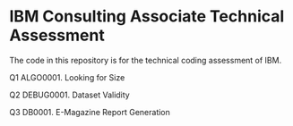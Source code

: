 # IBM Consulting Associate Technical Assessment

The code in this repository is for the technical coding assessment of IBM. 

Q1 ALGO0001. Looking for Size

Q2 DEBUG0001. Dataset Validity

Q3 DB0001. E-Magazine Report Generation



